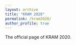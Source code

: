 ```yaml
---
layout: archive
title: "KRAM 2020"
permalink: /kram2020/
author_profile: true
---
```


The official page of KRAM 2020. 

